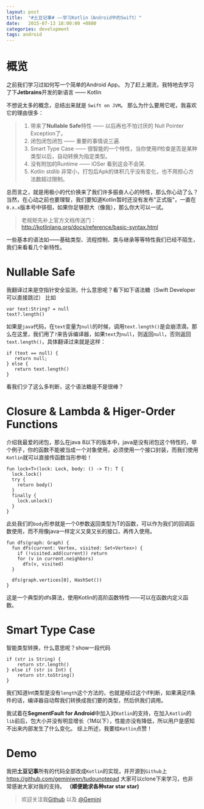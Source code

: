 ```yaml
---
layout: post
title:  "#土豆记事# ——学习Kotlin（Android中的Swift）"
date:   2015-07-13 18:00:00 +0800
categories: development
tags: android
---
```


# 概览

之前我们学习过如何写一个简单的Android App。
为了赶上潮流，我特地去学习了下**Jetbrains**开发的新语言 —— Kotlin

不想说太多的概念，总结出来就是 `Swift on JVM`。
那么为什么要用它呢，我喜欢它的理由很多：
> 1. 带来了**Nullable Safe**特性 —— 以后再也不怕讨厌的 Null Pointer Exception了。
> 2. 闭包闭包闭包 —— 重要的事情说三遍.
> 3. Smart Type Case —— 很智能的一个特性，当你使用if检查是否是某种类型以后，自动转换为指定类型。
> 4. 没有附加的Runtime —— iOSer 看到这会不会哭.
> 5. Kotlin stdlib 非常小，打包后Apk的体积几乎没有变化，也不用担心方法数超过限制。

总而言之，就是用极小的代价换来了我们许多振奋人心的特性，那么你心动了么？
当然，在心动之前也要理智，我们要知道Kotlin暂时还没有发布"正式版"，一直在`0.x.x`版本号中徘徊，如果你足够胆大（像我），那么你大可以一试。

>老规矩先补上官方文档传送门：http://kotlinlang.org/docs/reference/basic-syntax.html



一些基本的语法如——基础类型、流程控制、类与继承等等特性我们已经不陌生，我们来看看几个新特性。

# Nullable Safe
我翻译过来是空指针安全监测，什么意思呢？看下如下语法糖（Swift Developer可以直接跳过）
比如
```
var text:String? = null
text?.length()
```
如果是`java`代码，在`text`变量为`null`的时候，调用`text.length()`是会崩溃滴，那么在这里，我们用了`?`来告诉编译器，如果`text`为`null`，则返回`null`，否则返回`text.length()`，具体翻译过来就是这样：
```
if (text == null) {
   return null;
} else {
   return text.length()
}
```
看我们少了这么多判断，这个语法糖是不是很棒？

# Closure & Lambda & Higer-Order Functions
介绍我最爱的闭包，那么在java 8以下的版本中，java是没有闭包这个特性的，举个例子，你的函数不能被当成一个对象使用，必须使用一个接口封装，而我们使用`Kotlin`就可以直接传函数当形参啦！

```
fun lock<T>(lock: Lock, body: () -> T): T {
  lock.lock()
  try {
    return body()
  }
  finally {
    lock.unlock()
  }
}
```
此处我们的`body`形参就是一个0参数返回类型为T的函数，可以作为我们的回调函数使用，而不用像java一样定义又臭又长的接口，再传入使用。

```
fun dfs(graph: Graph) {
  fun dfs(current: Vertex, visited: Set<Vertex>) {
    if (!visited.add(current)) return
    for (v in current.neighbors)
      dfs(v, visited)
  }

  dfs(graph.vertices[0], HashSet())
}
```
这是一个典型的dfs算法，使用Kotlin的高阶函数特性——可以在函数内定义函数。

# Smart Type Case
智能类型转换，什么意思呢？show一段代码
```
if (str is String) {
    return str.length()
} else if (str is Int) {
    return str.toString()
}
```
我们知道Int类型是没有`length`这个方法的，也就是经过这个if判断，如果满足if条件的话，编译器自动帮我们转换成我们要的类型，然后供我们调用。

我试着在**SegmentFault for Android**中加入对`Kotlin`的支持，在加入`Kotlin`的`lib`前后，包大小并没有明显增长（1M以下），性能亦没有降低，所以用户是感知不出来内部发生了什么变化。
综上所述，我要给`Kotlin`点赞！

# Demo
我把**土豆记事**所有的代码全部改成`Kotlin`的实现，并开源到`Github`上 
https://github.com/geminiwen/tudounotepad
大家可以clone下来学习，也非常感谢大家对我的支持。
**（顺便跪求各种star star star)**

> 欢迎关注我[Github](https://github.com/geminiwen) 以及 [@Gemini](http://weibo.com/coffeesherk/home?leftnav=1) 